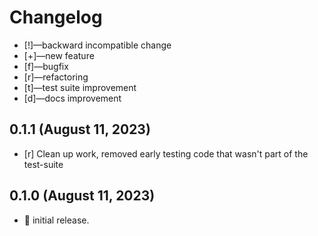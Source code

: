 # Changelog

-   [!]—backward incompatible change
-   [+]—new feature
-   [f]—bugfix
-   [r]—refactoring
-   [t]—test suite improvement
-   [d]—docs improvement

## 0.1.1 (August 11, 2023)
- [r] Clean up work, removed early testing code that wasn't part of the test-suite
## 0.1.0 (August 11, 2023)
-   🎉 initial release.